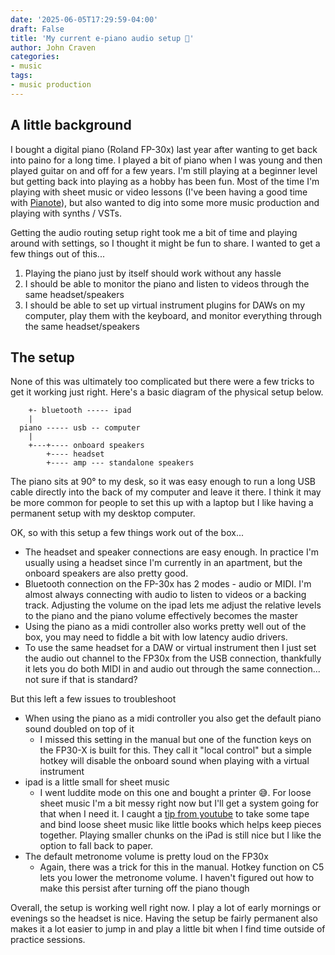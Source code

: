 ```yaml
---
date: '2025-06-05T17:29:59-04:00'
draft: False
title: 'My current e-piano audio setup 🎹'
author: John Craven
categories: 
- music
tags:
- music production
---
```


## A little background

I bought a digital piano (Roland FP-30x) last year after wanting to get back into paino for a long time. I played a bit of piano when I was young and then played guitar on and off for a few years. I'm still playing at a beginner level but getting back into playing as a hobby has been fun. Most of the time I'm playing with sheet music or video lessons (I've been having a good time with [Pianote](https://www.pianote.com/)), but also wanted to dig into some more music production and playing with synths / VSTs.

Getting the audio routing setup right took me a bit of time and playing around with settings, so I thought it might be fun to share. I wanted to get a few things out of this...

1) Playing the piano just by itself should work without any hassle
2) I should be able to monitor the piano and listen to videos through the same headset/speakers
3) I should be able to set up virtual instrument plugins for DAWs on my computer, play them with the keyboard, and monitor everything through the same headset/speakers

## The setup

None of this was ultimately too complicated but there were a few tricks to get it working just right. Here's a basic diagram of the physical setup below.

```goat
    +- bluetooth ----- ipad  
    |                 
  piano ----- usb -- computer  
    |
    +---+---- onboard speakers
        +---- headset
        +---- amp --- standalone speakers
```

The piano sits at 90° to my desk, so it was easy enough to run a long USB cable directly into the back of my computer and leave it there. I think it may be more common for people to set this up with a laptop but I like having a permanent setup with my desktop computer.

OK, so with this setup a few things work out of the box...

* The headset and speaker connections are easy enough. In practice I'm usually using a headset since I'm currently in an apartment, but the onboard speakers are also pretty good.
* Bluetooth connection on the FP-30x has 2 modes - audio or MIDI. I'm almost always connecting with audio to listen to videos or a backing track. Adjusting the volume on the ipad lets me adjust the relative levels to the piano and the piano volume effectively becomes the master
* Using the piano as a midi controller also works pretty well out of the box, you may need to fiddle a bit with low latency audio drivers.
* To use the same headset for a DAW or virtual instrument then I just set the audio out channel to the FP30x from the USB connection, thankfully it lets you do both MIDI in and audio out through the same connection... not sure if that is standard?

But this left a few issues to troubleshoot

* When using the piano as a midi controller you also get the default piano sound doubled on top of it
  * I missed this setting in the manual but one of the function keys on the FP30-X is built for this. They call it "local control" but a simple hotkey will disable the onboard sound when playing with a virtual instrument
* ipad is a little small for sheet music
  * I went luddite mode on this one and bought a printer 😅. For loose sheet music I'm a bit messy right now but I'll get a system going for that when I need it. I caught a [tip from youtube](https://www.youtube.com/watch?v=OYuda9tPBR4&t=343s) to take some tape and bind loose sheet music like little books which helps keep pieces together. Playing smaller chunks on the iPad is still nice but I like the option to fall back to paper.
* The default metronome volume is pretty loud on the FP30x
  * Again, there was a trick for this in the manual. Hotkey function on C5 lets you lower the metronome volume. I haven't figured out how to make this persist after turning off the piano though

Overall, the setup is working well right now. I play a lot of early mornings or evenings so the headset is nice. Having the setup be fairly permanent also makes it a lot easier to jump in and play a little bit when I find time outside of practice sessions.
